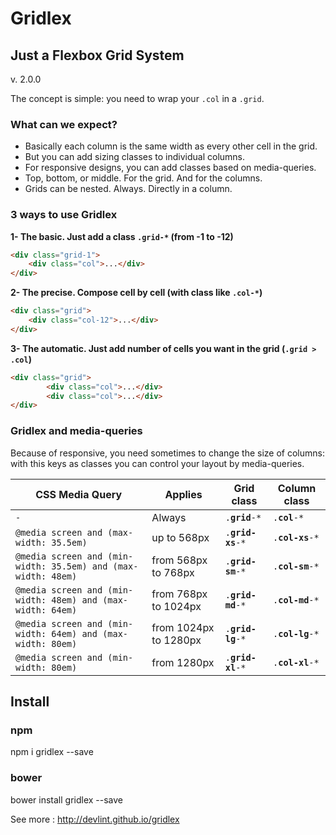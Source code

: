 # Gridlex
## Just a Flexbox Grid System
v. 2.0.0

The concept is simple: you need to wrap your `.col` in a `.grid`.

### What can we expect?
- Basically each column is the same width as every other cell in the grid.
- But you can add sizing classes to individual columns.
- For responsive designs, you can add classes based on media-queries.
- Top, bottom, or middle. For the grid. And for the columns.
- Grids can be nested. Always. Directly in a column.

### 3 ways to use Gridlex
**1- The basic. Just add a class `.grid-*` (from -1 to -12)**
```html
<div class="grid-1">
	<div class="col">...</div>
</div>
```

**2- The precise. Compose cell by cell (with class like `.col-*`)**
```html
<div class="grid">
	<div class="col-12">...</div>
</div>
```

**3- The automatic. Just add number of cells you want in the grid (`.grid > .col`)**
```html
<div class="grid">
		<div class="col">...</div>
		<div class="col">...</div>
</div>
```

### Gridlex and media-queries
Because of responsive, you need sometimes to change the size of columns: with this keys as classes you can control your layout by media-queries.
<table>
	<thead>
	<tr>
			<th>CSS Media Query</th>
			<th>Applies</th>
			<th>Grid class</th>
			<th>Column class</th>
	</tr>
	</thead>
	<tbody>
	<tr>
			<td><code>-</code></td>
			<td> Always </td>
			<td><code>.<b>grid</b>-*</code></td>
			<td><code>.<b>col</b>-*</code></td>
	</tr>
	<tr>
			<td><code>@media screen and (max-width: 35.5em)</code></td>
			<td>up to 568px</td>
			<td><code>.<b>grid-xs</b>-*</code></td>
			<td><code>.<b>col-xs</b>-*</code></td>
	</tr>
	<tr>
			<td><code>@media screen and (min-width: 35.5em) and (max-width: 48em)</code></td>
			<td>from 568px to 768px</td>
			<td><code>.<b>grid-sm</b>-*</code></td>
			<td><code>.<b>col-sm</b>-*</code></td>
	</tr>
	<tr>
			<td><code>@media screen and (min-width: 48em) and (max-width: 64em)</code></td>
			<td>from 768px to 1024px</td>
			<td><code>.<b>grid-md</b>-*</code></td>
			<td><code>.<b>col-md</b>-*</code></td>
	</tr>
	<tr>
			<td><code>@media screen and (min-width: 64em) and (max-width: 80em)</code></td>
			<td>from 1024px to 1280px</td>
			<td><code>.<b>grid-lg</b>-*</code></td>
			<td><code>.<b>col-lg</b>-*</code></td>
	</tr>
	<tr>
			<td><code>@media screen and (min-width: 80em)</code></td>
			<td>from 1280px</td>
			<td><code>.<b>grid-xl</b>-*</code></td>
			<td><code>.<b>col-xl</b>-*</code></td>
	</tr>
	</tbody>
</table>

## Install
### npm
npm i gridlex --save

### bower
bower install gridlex --save


See more : http://devlint.github.io/gridlex